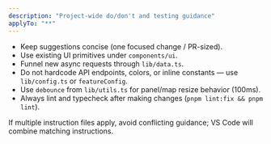 ```yaml
---
description: "Project-wide do/don't and testing guidance"
applyTo: "**"
---
```


- Keep suggestions concise (one focused change / PR-sized).
- Use existing UI primitives under `components/ui`.
- Funnel new async requests through `lib/data.ts`.
- Do not hardcode API endpoints, colors, or inline constants — use `lib/config.ts` or `featureConfig`.
- Use `debounce` from `lib/utils.ts` for panel/map resize behavior (100ms).
- Always lint and typecheck after making changes (`pnpm lint:fix && pnpm lint`).

If multiple instruction files apply, avoid conflicting guidance; VS Code will combine matching instructions.